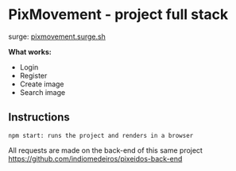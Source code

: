 # PixMovement  - project full stack
surge: [pixmovement.surge.sh](http://pixmovement.surge.sh "pixmovement.surge.sh")

**What works:**
* Login
* Register
* Create image
* Search image

## Instructions
`npm start: runs the project and renders in a browser`

All requests are made on the back-end of this same project
https://github.com/indiomedeiros/pixeidos-back-end
